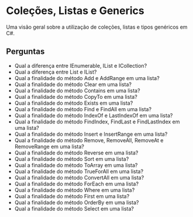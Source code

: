 # Coleções, Listas e Generics

Uma visão geral sobre a utilização de coleções, listas e tipos genéricos em C#.

## Perguntas

- Qual a diferença entre IEnumerable, IList e ICollection?
- Qual a diferença entre List e IList?
- Qual a finalidade do método Add e AddRange em uma lista?
- Qual a finalidade do método Clear em uma lista?
- Qual a finalidade do método Contains em uma lista?
- Qual a finalidade do método CopyTo em uma lista?
- Qual a finalidade do método Exists em uma lista?
- Qual a finalidade do método Find e FindAll em uma lista?
- Qual a finalidade do método IndexOf e LastIndexOf em uma lista?
- Qual a finalidade do método FindIndex, FindLast e FindLastIndex em uma lista?
- Qual a finalidade do método Insert e InsertRange em uma lista?
- Qual a finalidade do método Remove, RemoveAll, RemoveAt e RemoveRange em uma lista?
- Qual a finalidade do método Reverse em uma lista?
- Qual a finalidade do método Sort em uma lista?
- Qual a finalidade do método ToArray em uma lista?
- Qual a finalidade do método TrueForAll em uma lista?
- Qual a finalidade do método ConvertAll em uma lista?
- Qual a finalidade do método ForEach em uma lista?
- Qual a finalidade do método Where em uma lista?
- Qual a finalidade do método First em uma lista?
- Qual a finalidade do método OrderBy em uma lista?
- Qual a finalidade do método Select em uma lista?